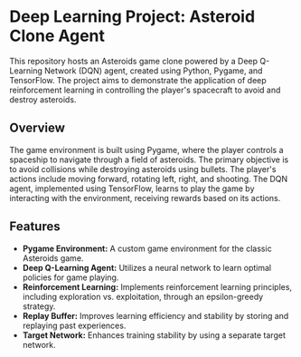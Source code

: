 # Deep Learning Project: Asteroid Clone Agent

This repository hosts an Asteroids game clone powered by a Deep Q-Learning Network (DQN) agent, created using Python, Pygame, and TensorFlow. The project aims to demonstrate the application of deep reinforcement learning in controlling the player's spacecraft to avoid and destroy asteroids.

## Overview
The game environment is built using Pygame, where the player controls a spaceship to navigate through a field of asteroids. The primary objective is to avoid collisions while destroying asteroids using bullets. The player's actions include moving forward, rotating left, right, and shooting. The DQN agent, implemented using TensorFlow, learns to play the game by interacting with the environment, receiving rewards based on its actions.

## Features
* **Pygame Environment:** A custom game environment for the classic Asteroids game.
* **Deep Q-Learning Agent:** Utilizes a neural network to learn optimal policies for game playing.
* **Reinforcement Learning:** Implements reinforcement learning principles, including exploration vs. exploitation, through an epsilon-greedy strategy.
* **Replay Buffer:** Improves learning efficiency and stability by storing and replaying past experiences.
* **Target Network:** Enhances training stability by using a separate target network.

